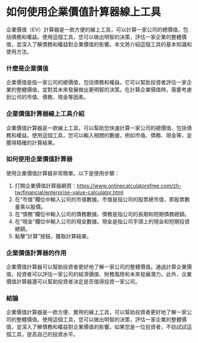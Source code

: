 如何使用企業價值計算器線上工具
===============

企業價值（EV）計算器是一款方便的線上工具，可以計算一家公司的總價值，包括債務和權益。使用這個工具，您可以做出明智的決策，評估一家企業的整體價值，並深入了解債務和權益對企業價值的影響。本文將介紹這個工具的基本知識和使用方法。

### 什麼是企業價值

企業價值是指一家公司的總價值，包括債務和權益。它可以幫助投資者評估一家企業的整體價值，並對其未來發展做出更明智的決策。在計算企業價值時，需要考慮到公司的市值、債務、現金等因素。

### 企業價值計算器線上工具介紹

企業價值計算器是一款線上工具，可以幫助您快速計算一家公司的總價值，包括債務和權益。使用這個工具，您可以輸入相關的數據，例如市值、債務、現金等，並獲得精確的計算結果。

### 如何使用企業價值計算器

使用企業價值計算器非常簡單。以下是使用步驟：

1. 打開企業價值計算器網頁：<https://www.onlinecalculatorsfree.com/zh-tw/financial/enterprise-value-calculator.html>
2. 在“市值”欄位中輸入公司的市值數據。市值是指公司的股票總市值，即股票數量乘以股價。
3. 在“債務”欄位中輸入公司的債務數據。債務是指公司的長期和短期債務總額。
4. 在“現金”欄位中輸入公司的現金數據。現金是指公司手頭上的現金和短期投資總額。
5. 點擊“計算”按鈕，獲取計算結果。

### 企業價值計算器的作用

企業價值計算器可以幫助投資者更好地了解一家公司的整體價值。通過計算企業價值，投資者可以評估一家公司的經濟價值、財務風險和未來發展潛力。此外，企業價值計算器還可以幫助投資者決定是否值得投資一家公司。

### 結論

企業價值計算器是一款方便、實用的線上工具，可以幫助投資者更好地了解一家公司的整體價值。使用這個工具，您可以做出明智的決策，評估一家企業的整體價值，並深入了解債務和權益對企業價值的影響。如果您是一位投資者，不妨試試這個工具，提高自己的投資水平。